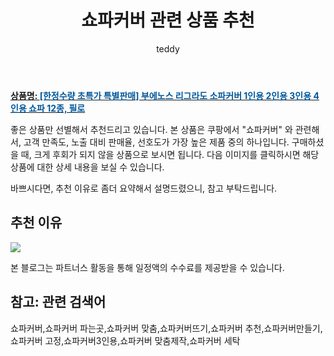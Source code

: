 ﻿---
layout: post
title:  "쇼파커버 관련 상품 추천"
author: teddy
categories: [ 가구/인테리어 ]
tags: [쇼파커버,쇼파커버 파는곳,쇼파커버 맞춤,쇼파커버뜨기,쇼파커버 추천,쇼파커버만들기,쇼파커버 고정,쇼파커버3인용,쇼파커버 맞춤제작,쇼파커버 세탁]
image: https://static.coupangcdn.com/image/vendor_inventory/b9ea/cefa1161f2340434fd5b861311c565e2f785d9efc14d8787196692419d3e.jpg 
description: "쿠팡에서 쇼파커버 관련 상품으로 가장 고객 선호도가 높은 제품 중 하나입니다."
---

<a href="https://link.coupang.com/re/AFFSDP?lptag=AF3256674&pageKey=6342430015&itemId=13312093101&vendorItemId=80591651671&traceid=V0-153-113f30bc7c02d960"><b>상품명: <font color='#01579B'>[한정수량 초특가 특별판매] 부에노스 리그라도 소파커버 1인용 2인용 3인용 4인용 쇼파 12종, 필로</font></b></a>

좋은 상품만 선별해서 추천드리고 있습니다.
본 상품은 쿠팡에서 "쇼파커버" 와 관련해서, 고객 만족도, 노출 대비 판매율, 선호도가 가장 높은 제품 중의 하나입니다.
구매하셨을 때, 크게 후회가 되지 않을 상품으로 보시면 됩니다. 
다음 이미지를 클릭하시면 해당 상품에 대한 상세 내용을 보실 수 있습니다.

바쁘시다면, 추천 이유로 좀더 요약해서 설명드렸으니, 참고 부탁드립니다.

## 추천 이유 

<a href="https://link.coupang.com/re/AFFSDP?lptag=AF3256674&pageKey=6342430015&itemId=13312093101&vendorItemId=80591651671&traceid=V0-153-113f30bc7c02d960"><img src="https://thumbnail8.coupangcdn.com/thumbnails/remote/q89/image/vendor_inventory/6bb0/3e7b9a7a5bc61cf1dcb8c1edb77c05dc70253239251853fceb840317da47.jpg"></a> 

본 블로그는 파트너스 활동을 통해 일정액의 수수료를 제공받을 수 있습니다.

## 참고: 관련 검색어    
쇼파커버,쇼파커버 파는곳,쇼파커버 맞춤,쇼파커버뜨기,쇼파커버 추천,쇼파커버만들기,쇼파커버 고정,쇼파커버3인용,쇼파커버 맞춤제작,쇼파커버 세탁